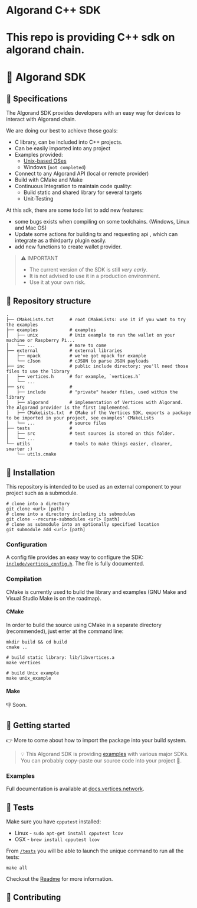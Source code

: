 # Algorand C++ SDK
This repo is providing C++ sdk on algorand chain.
=======
# 💎 Algorand SDK

## 📑 Specifications

The Algorand SDK provides developers with an easy way for devices to interact with Algorand chain.

We are doing our best to achieve those goals:

- C library, can be included into C++ projects.
- Can be easily imported into any project
- Examples provided:
  - [Unix-based OSes](examples/unix)
  - Windows (``not completed``)
- Connect to any Algorand API (local or remote provider)
- Build with CMake and Make
- Continuous Integration to maintain code quality:
  - Build static and shared library for several targets
  - Unit-Testing

At this sdk, there are some todo list to add new features:

- some bugs exists when compiling on some toolchains.  (Windows, Linux and Mac OS)
- Update some actions for building tx and requesting api , which can integrate as a thirdparty plugin easily. 
- add new functions to create wallet provider.

> ⚠️  IMPORTANT
> - The current version of the SDK is still *very early*.
> - It is not advised to use it in a production environment.
> - Use it at your own risk.

## 🧭 Repository structure

```shell
.
├── CMakeLists.txt      # root CMakeLists: use it if you want to try the examples
├── examples            # examples
│   ├── unix            # Unix example to run the wallet on your machine or Raspberry Pi...
│   └── ...             # more to come
├── external            # external libraries
│   ├── mpack           # we've got mpack for example
│   └── cJson           # cJSON to parse JSON payloads
├── inc                 # public include directory: you'll need those files to use the library
│   ├── vertices.h      # for example, `vertices.h`
│   └── ...
├── src                 # 
│   ├── include         # "private" header files, used within the library
│   ├── algorand        # implementation of Vertices with Algorand. The Algorand provider is the first implemented.
│   ├── CMakeLists.txt  # CMake of the Vertices SDK, exports a package to be imported in your project, see examples' CMakeLists
│   └── ...             # source files
├── tests               # 
│   ├── src             # test sources is stored on this folder.
│   └── ...             
└── utils               # tools to make things easier, clearer, smarter :) 
    └── utils.cmake
```

## 🧰 Installation

This repository is intended to be used as an external component to your project such as a submodule.

```shell
# clone into a directory
git clone <url> [path]
# clone into a directory including its submodules
git clone --recurse-submodules <url> [path]
# clone as submodule into an optionally specified location
git submodule add <url> [path]
```


### Configuration

A config file provides an easy way to configure the SDK: [`include/vertices_config.h`](include/vertices_config.h). The file is fully documented.

### Compilation

CMake is currently used to build the library and examples (GNU Make and Visual Studio Make is on the roadmap).

#### CMake

In order to build the source using CMake in a separate directory (recommended), just enter at the command line:

```shell
mkdir build && cd build
cmake ..

# build static library: lib/libvertices.a
make vertices

# build Unix example
make unix_example
```

#### Make

👎 Soon.

## 🚀 Getting started

👉 More to come about how to import the package into your build system.

> 💡 This Algorand SDK is providing [examples](examples/) with various major SDKs. You can probably copy-paste our source code into your project 🙂.

### Examples

Full documentation is available at [docs.vertices.network](https://docs.vertices.network/).

## 📐 Tests

Make sure you have `cpputest` installed:

- Linux - `sudo apt-get install cpputest lcov`
- OSX - `brew install cpputest lcov`

From [`/tests`](/tests) you will be able to launch the unique command to run all the tests:

```shell
make all
```

Checkout the [Readme](/tests/README.md) for more information.

## 🙌 Contributing

